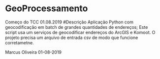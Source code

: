 # GeoProcessamento
 Começo do TCC 01.08.2019
#Descrição
Aplicação Python com geocodificação em batch de grandes quantidades de endereços; Este script usa um serviços de geocodificar endereços do ArcGIS e Komoot.
O projeto precisa um arquivo de entrada csv de modo que funcione corretametne.

Marcus Oliveira 
01-08-2019